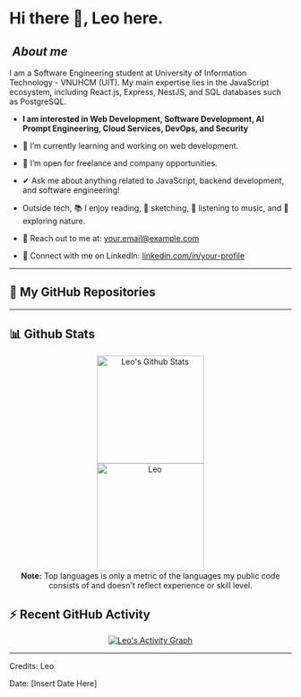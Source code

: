 # Hi there 👋, Leo here.

&#x20;

##  ***About me***

I am a Software Engineering student at University of Information Technology - VNUHCM (UIT). My main expertise lies in the JavaScript ecosystem, including React.js, Express, NestJS, and SQL databases such as PostgreSQL.

- **I am interested in Web Development, Software Development, AI Prompt Engineering, Cloud Services, DevOps, and Security**

* 🌱 I’m currently learning and working on web development.

* 👯️ I’m open for freelance and company opportunities.

* ✔ Ask me about anything related to JavaScript, backend development, and software engineering!

* Outside tech, 📚 I enjoy reading, 🎨 sketching, 🎵 listening to music, and 🌴 exploring nature.

* 💌 Reach out to me at: [your.email@example.com](mailto:your.email@example.com)

* 👤 Connect with me on LinkedIn: [linkedin.com/in/your-profile](https://linkedin.com/in/your-profile)

---

## 🎡 My GitHub Repositories

---

## 📊 Github Stats

<p align="center">
  <a href="https://github.com/anuraghazra/github-readme-stats">
    <img alt="Leo's Github Stats" src="https://github-readme-stats.vercel.app/api?username=Leo&show_icons=true&count_private=true&theme=algolia" height="192px"/>
  </a>
  <br/>
  <img src="https://github-readme-stats.vercel.app/api/top-langs?username=Leo&show_icons=true&locale=en&layout=compact&theme=algolia" alt="Leo" height="192px"/>
  <br/>
  <b>Note:</b> Top languages is only a metric of the languages my public code consists of and doesn't reflect experience or skill level.
</p>

## ⚡ Recent GitHub Activity

<p align="center">
  <a href="https://github.com/Leo">
    <img alt="Leo's Activity Graph" src="https://activity-graph.herokuapp.com/graph?username=Leo&custom_title=Leo's%20Contribution%20Graph&theme=react-dark" />
  </a>
</p>

---

Credits: Leo

Date: [Insert Date Here]
